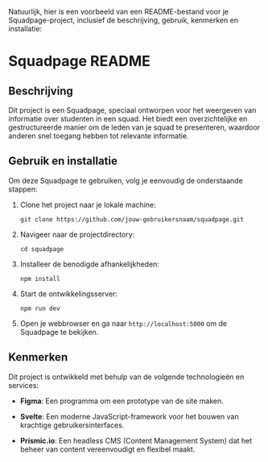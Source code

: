 Natuurlijk, hier is een voorbeeld van een README-bestand voor je Squadpage-project, inclusief de beschrijving, gebruik, kenmerken en installatie:

# Squadpage README

## Beschrijving
Dit project is een Squadpage, speciaal ontworpen voor het weergeven van informatie over studenten in een squad. Het biedt een overzichtelijke en gestructureerde manier om de leden van je squad te presenteren, waardoor anderen snel toegang hebben tot relevante informatie.

## Gebruik en installatie
Om deze Squadpage te gebruiken, volg je eenvoudig de onderstaande stappen:

1. Clone het project naar je lokale machine:
   ```
   git clone https://github.com/jouw-gebruikersnaam/squadpage.git
   ```

2. Navigeer naar de projectdirectory:
   ```
   cd squadpage
   ```

3. Installeer de benodigde afhankelijkheden:
   ```
   npm install
   ```

4. Start de ontwikkelingsserver:
   ```
   npm run dev
   ```

5. Open je webbrowser en ga naar `http://localhost:5000` om de Squadpage te bekijken.

## Kenmerken
Dit project is ontwikkeld met behulp van de volgende technologieën en services:
- **Figma**: Een programma om een prototype van de site maken.
- **Svelte**: Een moderne JavaScript-framework voor het bouwen van krachtige gebruikersinterfaces.

- **Prismic.io**: Een headless CMS (Content Management System) dat het beheer van content vereenvoudigt en flexibel maakt.

